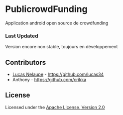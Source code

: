 # PublicrowdFunding

Application android open source de crowdfunding 

### Last Updated

Version encore non stable, toujours en développement

## Contributors

* [Lucas Nelaupe](http://www.lucasnelaupe.fr/) - <https://github.com/lucas34>
* Anthony - <https://github.com/crikka>

## License

Licensed under the [Apache License, Version 2.0](http://www.apache.org/licenses/LICENSE-2.0.html)


